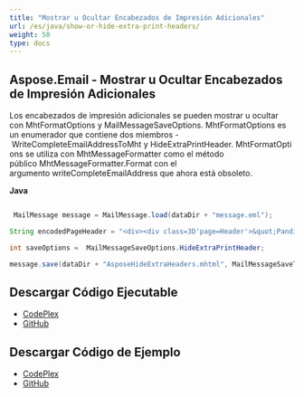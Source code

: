 ```yaml
---
title: "Mostrar u Ocultar Encabezados de Impresión Adicionales"
url: /es/java/show-or-hide-extra-print-headers/
weight: 50
type: docs
---
```


## **Aspose.Email - Mostrar u Ocultar Encabezados de Impresión Adicionales**
Los encabezados de impresión adicionales se pueden mostrar u ocultar con MhtFormatOptions y MailMessageSaveOptions. MhtFormatOptions es un enumerador que contiene dos miembros - WriteCompleteEmailAddressToMht y HideExtraPrintHeader. MhtFormatOptions se utiliza con MhtMessageFormatter como el método público MhtMessageFormatter.Format con el argumento writeCompleteEmailAddress que ahora está obsoleto.

**Java**

``` java

 MailMessage message = MailMessage.load(dataDir + "message.eml");

String encodedPageHeader = "<div><div class=3D'page=Header'>&quot;Panditharatne, Mithra&quot; &lt;mithra=2Epanditharatne@cibc==2Ecom&gt;<hr/></div>";

int saveOptions =  MailMessageSaveOptions.HideExtraPrintHeader;

message.save(dataDir + "AsposeHideExtraHeaders.mhtml", MailMessageSaveType.getMHtmlFormat(), saveOptions);

```
## **Descargar Código Ejecutable**
- [CodePlex](https://archive.codeplex.com/?p=asposeemailjavaapachepoi)
- [GitHub](https://github.com/aspose-email/Aspose.Email-for-Java/releases/tag/Aspose.Email_Java_for_Apache_POI-v1.0.0)
## **Descargar Código de Ejemplo**
- [CodePlex](https://archive.codeplex.com/?p=asposeemailjavaapachepoi#src/main/java/com/aspose/email/examples/asposefeatures/outlookstorage/printheaders/AsposeShowHidePrintHeaders.java)
- [GitHub](https://github.com/aspose-email/Aspose.Email-for-Java/blob/master/Plugins/Aspose_Email_for_Apache_POI/src/main/java/com/aspose/email/examples/asposefeatures/outlookstorage/printheaders/AsposeShowHidePrintHeaders.java)